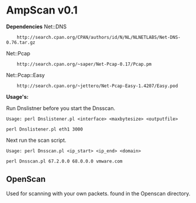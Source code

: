 AmpScan v0.1
=======
**Dependencies**
Net::DNS

        http://search.cpan.org/CPAN/authors/id/N/NL/NLNETLABS/Net-DNS-0.76.tar.gz
Net::Pcap

        http://search.cpan.org/~saper/Net-Pcap-0.17/Pcap.pm
Net::Pcap::Easy

        http://search.cpan.org/~jettero/Net-Pcap-Easy-1.4207/Easy.pod
**Usage's:**

Run Dnslistner before you start the Dnsscan.
    
    Usage: perl Dnslistener.pl <interface> <maxbytesize> <outputfile>
    
    perl Dnslistener.pl eth1 3000
    
Next run the scan script.

    Usage: perl Dnsscan.pl <ip_start> <ip_end> <domain>
    
    perl Dnsscan.pl 67.2.0.0 68.0.0.0 vmware.com
    

OpenScan
----------
Used for scanning with your own packets. found in the Openscan directory.
